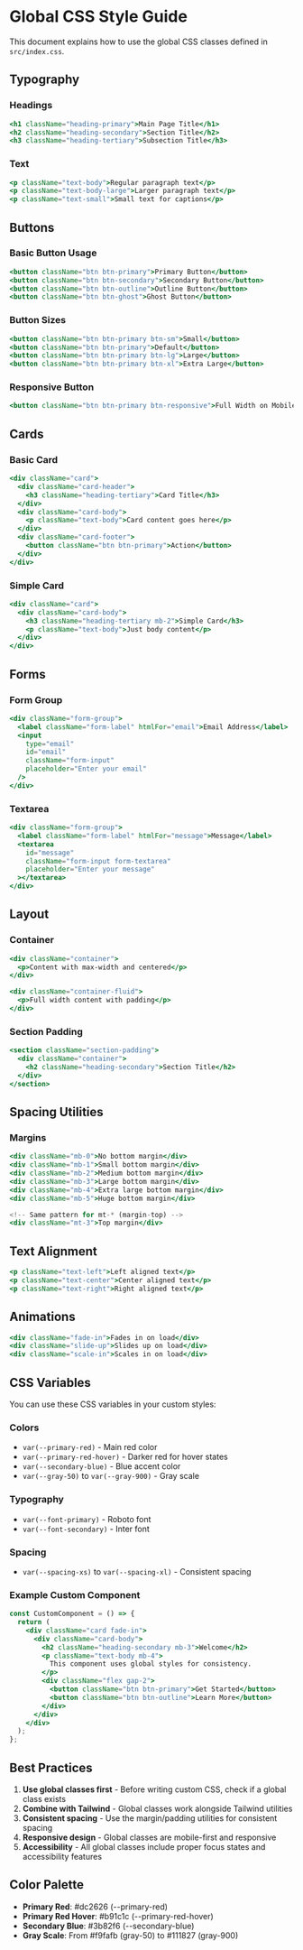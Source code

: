 # Global CSS Style Guide

This document explains how to use the global CSS classes defined in `src/index.css`.

## Typography

### Headings
```jsx
<h1 className="heading-primary">Main Page Title</h1>
<h2 className="heading-secondary">Section Title</h2>
<h3 className="heading-tertiary">Subsection Title</h3>
```

### Text
```jsx
<p className="text-body">Regular paragraph text</p>
<p className="text-body-large">Larger paragraph text</p>
<p className="text-small">Small text for captions</p>
```

## Buttons

### Basic Button Usage
```jsx
<button className="btn btn-primary">Primary Button</button>
<button className="btn btn-secondary">Secondary Button</button>
<button className="btn btn-outline">Outline Button</button>
<button className="btn btn-ghost">Ghost Button</button>
```

### Button Sizes
```jsx
<button className="btn btn-primary btn-sm">Small</button>
<button className="btn btn-primary">Default</button>
<button className="btn btn-primary btn-lg">Large</button>
<button className="btn btn-primary btn-xl">Extra Large</button>
```

### Responsive Button
```jsx
<button className="btn btn-primary btn-responsive">Full Width on Mobile</button>
```

## Cards

### Basic Card
```jsx
<div className="card">
  <div className="card-header">
    <h3 className="heading-tertiary">Card Title</h3>
  </div>
  <div className="card-body">
    <p className="text-body">Card content goes here</p>
  </div>
  <div className="card-footer">
    <button className="btn btn-primary">Action</button>
  </div>
</div>
```

### Simple Card
```jsx
<div className="card">
  <div className="card-body">
    <h3 className="heading-tertiary mb-2">Simple Card</h3>
    <p className="text-body">Just body content</p>
  </div>
</div>
```

## Forms

### Form Group
```jsx
<div className="form-group">
  <label className="form-label" htmlFor="email">Email Address</label>
  <input 
    type="email" 
    id="email" 
    className="form-input" 
    placeholder="Enter your email"
  />
</div>
```

### Textarea
```jsx
<div className="form-group">
  <label className="form-label" htmlFor="message">Message</label>
  <textarea 
    id="message" 
    className="form-input form-textarea" 
    placeholder="Enter your message"
  ></textarea>
</div>
```

## Layout

### Container
```jsx
<div className="container">
  <p>Content with max-width and centered</p>
</div>

<div className="container-fluid">
  <p>Full width content with padding</p>
</div>
```

### Section Padding
```jsx
<section className="section-padding">
  <div className="container">
    <h2 className="heading-secondary">Section Title</h2>
  </div>
</section>
```

## Spacing Utilities

### Margins
```jsx
<div className="mb-0">No bottom margin</div>
<div className="mb-1">Small bottom margin</div>
<div className="mb-2">Medium bottom margin</div>
<div className="mb-3">Large bottom margin</div>
<div className="mb-4">Extra large bottom margin</div>
<div className="mb-5">Huge bottom margin</div>

<!-- Same pattern for mt-* (margin-top) -->
<div className="mt-3">Top margin</div>
```

## Text Alignment
```jsx
<p className="text-left">Left aligned text</p>
<p className="text-center">Center aligned text</p>
<p className="text-right">Right aligned text</p>
```

## Animations
```jsx
<div className="fade-in">Fades in on load</div>
<div className="slide-up">Slides up on load</div>
<div className="scale-in">Scales in on load</div>
```

## CSS Variables

You can use these CSS variables in your custom styles:

### Colors
- `var(--primary-red)` - Main red color
- `var(--primary-red-hover)` - Darker red for hover states
- `var(--secondary-blue)` - Blue accent color
- `var(--gray-50)` to `var(--gray-900)` - Gray scale

### Typography
- `var(--font-primary)` - Roboto font
- `var(--font-secondary)` - Inter font

### Spacing
- `var(--spacing-xs)` to `var(--spacing-xl)` - Consistent spacing

### Example Custom Component
```jsx
const CustomComponent = () => {
  return (
    <div className="card fade-in">
      <div className="card-body">
        <h2 className="heading-secondary mb-3">Welcome</h2>
        <p className="text-body mb-4">
          This component uses global styles for consistency.
        </p>
        <div className="flex gap-2">
          <button className="btn btn-primary">Get Started</button>
          <button className="btn btn-outline">Learn More</button>
        </div>
      </div>
    </div>
  );
};
```

## Best Practices

1. **Use global classes first** - Before writing custom CSS, check if a global class exists
2. **Combine with Tailwind** - Global classes work alongside Tailwind utilities
3. **Consistent spacing** - Use the margin/padding utilities for consistent spacing
4. **Responsive design** - Global classes are mobile-first and responsive
5. **Accessibility** - All global classes include proper focus states and accessibility features

## Color Palette

- **Primary Red**: #dc2626 (--primary-red)
- **Primary Red Hover**: #b91c1c (--primary-red-hover)
- **Secondary Blue**: #3b82f6 (--secondary-blue)
- **Gray Scale**: From #f9fafb (gray-50) to #111827 (gray-900)